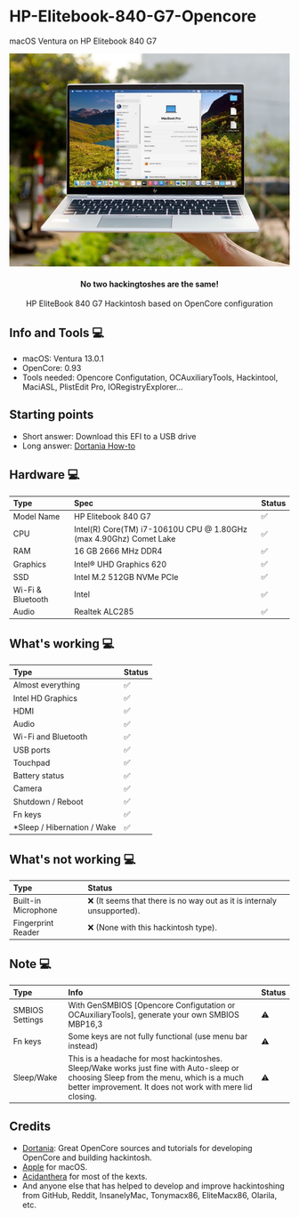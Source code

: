 # HP-Elitebook-840-G7-Opencore
macOS Ventura on HP Elitebook 840 G7
<p align="center">
  <img src="https://github.com/Doyle37/HP-Elitebook-840-G7-Opencore/blob/main/my_hpmac.jpg">
</p>
<h4 align="center"> No two hackingtoshes are the same! </h4>
<p align="center">
  HP EliteBook 840 G7 Hackintosh based on OpenCore configuration 
</p>

## Info and Tools  💻

- macOS: Ventura 13.0.1
- OpenCore: 0.93
- Tools needed: Opencore Configutation, OCAuxiliaryTools, Hackintool, MaciASL, PlistEdit Pro, IORegistryExplorer...

## Starting points

- Short answer: Download this EFI to a USB drive
- Long answer: [Dortania How-to](https://dortania.github.io/OpenCore-Install-Guide/installer-guide/)
  
## Hardware  💻

Type | Spec | Status
:---------|:---------|:----------
Model Name      | HP Elitebook 840 G7 | ✅
CPU              | Intel(R) Core(TM) i7-10610U CPU @ 1.80GHz (max 4.90Ghz) Comet Lake | ✅
RAM           | 16 GB 2666 MHz DDR4 | ✅
Graphics | Intel® UHD Graphics 620 | ✅
SSD             | Intel M.2 512GB NVMe PCIe | ✅
Wi-Fi & Bluetooth             | Intel | ✅
Audio       | Realtek ALC285 | ✅

## What's working  💻
  
Type | Status
:---------|:---------
Almost everything |  ✅  
Intel HD Graphics             |  ✅  
HDMI                                |  ✅  
Audio          |  ✅  
Wi-Fi and Bluetooth         |  ✅  
USB ports        |  ✅  
Touchpad    |  ✅  
Battery status   |  ✅  
Camera   |  ✅    
Shutdown / Reboot   |  ✅  
Fn keys   |  ✅  
*Sleep / Hibernation / Wake   |  ✅ 

## What's not working  💻

Type | Status
:---------|:--------- 
Built-in Microphone   |  ❌ (It seems that there is no way out as it is internaly unsupported).
Fingerprint Reader   |  ❌ (None with this hackintosh type).

## Note  💻

Type | Info | Status
:---------|:---------|:----------
SMBIOS Settings  | With GenSMBIOS [Opencore Configutation or OCAuxiliaryTools], generate your own SMBIOS MBP16,3 |  ⚠️
Fn keys  | Some keys are not fully functional (use menu bar instead) |  ⚠️
Sleep/Wake  | This is a headache for most hackintoshes. Sleep/Wake works just fine with Auto-sleep or choosing Sleep from the menu, which is a much better improvement. It does not work with mere lid closing. |  ⚠️


## Credits
  
 - [Dortania](https://dortania.github.io): Great OpenCore sources and tutorials for developing OpenCore and building hackintosh.
 - [Apple](https://www.apple.com) for macOS.
 - [Acidanthera](https://github.com/acidanthera) for most of the kexts.
 - And anyone else that has helped to develop and improve hackintoshing from GitHub, Reddit, InsanelyMac, Tonymacx86, EliteMacx86, Olarila, etc.

 
